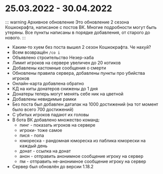 
# 25.03.2022 - 30.04.2022

::: warning Архивное обновление
Это обновление 2 сезона Кошкокрафта, написаное с постов ВК. Многие подробности могут быть утеряны.
Все пункты написаны в порядке добавления, от старого до нового.
:::

- Каким-то хуем без поста вышел 2 сезон Кошкокрафта. Че нахуй?
- Всем возвращён `/co i`
- Объявлено строительство Незер-хаба
- Лимит игроков на сервере увеличен до 20 котиков
- Добавлены кастомные сообщения о смерти
- Обновлены правила сервера, добавлены пункты про убийства игроков
- Онлайн-карта добавлена обратно
- КД на киты донатеров снижены до 1 дня
- Донатеры теперь могут менять себе ник на цветной
- Добавлены невидимые рамки
- Без поста был добавлен датапак на 1000 достижений (на тот момент было всего 700 достижений)
- С убитых игроков падают их головы
- В бота ВК добавлено множество команд:
  - пинг - показать игроков на сервере
  - игроки- тоже самое
  - пися - попа
  - юмореска - рандомная юмореска из паблика юморески на каждый день
  - донат - ссылка на донат
  - анон - отправить анонимное сообщение игроку на сервер
  - пм - отправить не-анонимное сообщение игроку на сервер
- Сервер был обновлён до версии 1.18.2